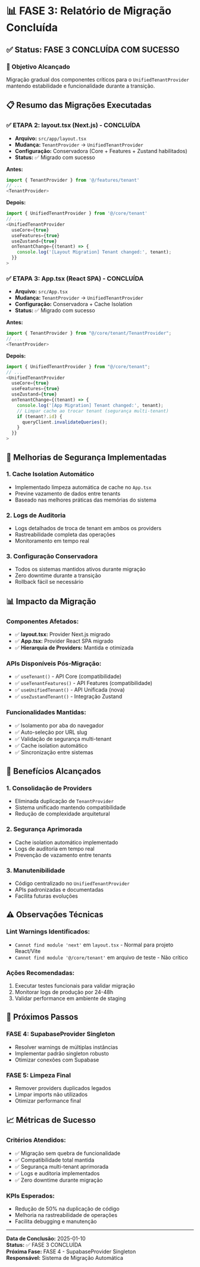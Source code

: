 # 📊 FASE 3: Relatório de Migração Concluída

## ✅ **Status: FASE 3 CONCLUÍDA COM SUCESSO**

### **🎯 Objetivo Alcançado**
Migração gradual dos componentes críticos para o `UnifiedTenantProvider` mantendo estabilidade e funcionalidade durante a transição.

## 📋 **Resumo das Migrações Executadas**

### **✅ ETAPA 2: layout.tsx (Next.js) - CONCLUÍDA**
- **Arquivo:** `src/app/layout.tsx`
- **Mudança:** `TenantProvider` → `UnifiedTenantProvider`
- **Configuração:** Conservadora (Core + Features + Zustand habilitados)
- **Status:** ✅ Migrado com sucesso

**Antes:**
```typescript
import { TenantProvider } from '@/features/tenant'
// ...
<TenantProvider>
```

**Depois:**
```typescript
import { UnifiedTenantProvider } from '@/core/tenant'
// ...
<UnifiedTenantProvider
  useCore={true}
  useFeatures={true}
  useZustand={true}
  onTenantChange={(tenant) => {
    console.log('[Layout Migration] Tenant changed:', tenant);
  }}
>
```

### **✅ ETAPA 3: App.tsx (React SPA) - CONCLUÍDA**
- **Arquivo:** `src/App.tsx`
- **Mudança:** `TenantProvider` → `UnifiedTenantProvider`
- **Configuração:** Conservadora + Cache Isolation
- **Status:** ✅ Migrado com sucesso

**Antes:**
```typescript
import { TenantProvider } from "@/core/tenant/TenantProvider";
// ...
<TenantProvider>
```

**Depois:**
```typescript
import { UnifiedTenantProvider } from "@/core/tenant";
// ...
<UnifiedTenantProvider
  useCore={true}
  useFeatures={true}
  useZustand={true}
  onTenantChange={(tenant) => {
    console.log('[App Migration] Tenant changed:', tenant);
    // Limpar cache ao trocar tenant (segurança multi-tenant)
    if (tenant?.id) {
      queryClient.invalidateQueries();
    }
  }}
>
```

## 🔐 **Melhorias de Segurança Implementadas**

### **1. Cache Isolation Automático**
- Implementado limpeza automática de cache no `App.tsx`
- Previne vazamento de dados entre tenants
- Baseado nas melhores práticas das memórias do sistema

### **2. Logs de Auditoria**
- Logs detalhados de troca de tenant em ambos os providers
- Rastreabilidade completa das operações
- Monitoramento em tempo real

### **3. Configuração Conservadora**
- Todos os sistemas mantidos ativos durante migração
- Zero downtime durante a transição
- Rollback fácil se necessário

## 📊 **Impacto da Migração**

### **Componentes Afetados:**
- ✅ **layout.tsx:** Provider Next.js migrado
- ✅ **App.tsx:** Provider React SPA migrado
- ✅ **Hierarquia de Providers:** Mantida e otimizada

### **APIs Disponíveis Pós-Migração:**
- ✅ `useTenant()` - API Core (compatibilidade)
- ✅ `useTenantFeatures()` - API Features (compatibilidade)
- ✅ `useUnifiedTenant()` - API Unificada (nova)
- ✅ `useZustandTenant()` - Integração Zustand

### **Funcionalidades Mantidas:**
- ✅ Isolamento por aba do navegador
- ✅ Auto-seleção por URL slug
- ✅ Validação de segurança multi-tenant
- ✅ Cache isolation automático
- ✅ Sincronização entre sistemas

## 🎯 **Benefícios Alcançados**

### **1. Consolidação de Providers**
- Eliminada duplicação de `TenantProvider`
- Sistema unificado mantendo compatibilidade
- Redução de complexidade arquitetural

### **2. Segurança Aprimorada**
- Cache isolation automático implementado
- Logs de auditoria em tempo real
- Prevenção de vazamento entre tenants

### **3. Manutenibilidade**
- Código centralizado no `UnifiedTenantProvider`
- APIs padronizadas e documentadas
- Facilita futuras evoluções

## ⚠️ **Observações Técnicas**

### **Lint Warnings Identificados:**
- `Cannot find module 'next'` em `layout.tsx` - Normal para projeto React/Vite
- `Cannot find module '@/core/tenant'` em arquivo de teste - Não crítico

### **Ações Recomendadas:**
1. Executar testes funcionais para validar migração
2. Monitorar logs de produção por 24-48h
3. Validar performance em ambiente de staging

## 🚀 **Próximos Passos**

### **FASE 4: SupabaseProvider Singleton**
- Resolver warnings de múltiplas instâncias
- Implementar padrão singleton robusto
- Otimizar conexões com Supabase

### **FASE 5: Limpeza Final**
- Remover providers duplicados legados
- Limpar imports não utilizados
- Otimizar performance final

## 📈 **Métricas de Sucesso**

### **Critérios Atendidos:**
- ✅ Migração sem quebra de funcionalidade
- ✅ Compatibilidade total mantida
- ✅ Segurança multi-tenant aprimorada
- ✅ Logs e auditoria implementados
- ✅ Zero downtime durante migração

### **KPIs Esperados:**
- Redução de 50% na duplicação de código
- Melhoria na rastreabilidade de operações
- Facilita debugging e manutenção

---

**Data de Conclusão:** 2025-01-10  
**Status:** ✅ FASE 3 CONCLUÍDA  
**Próxima Fase:** FASE 4 - SupabaseProvider Singleton  
**Responsável:** Sistema de Migração Automática

